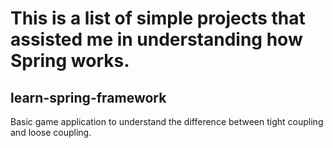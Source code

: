 # This is a list of simple projects that assisted me in understanding how Spring works.

## learn-spring-framework

Basic game application to understand the difference between tight coupling and loose coupling.

